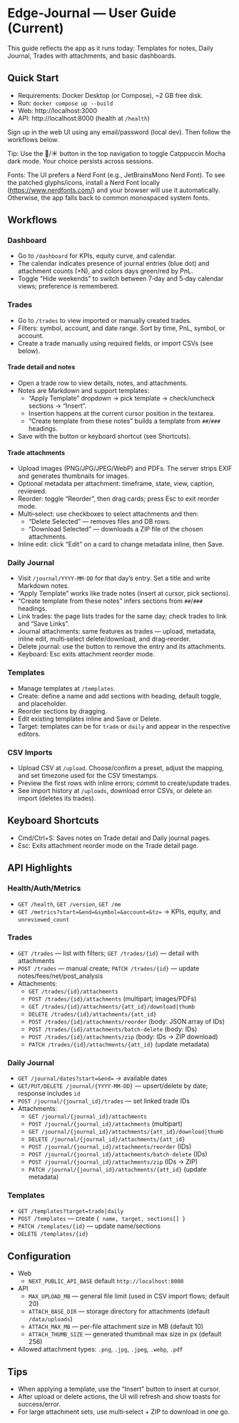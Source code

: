 # Edge‑Journal — User Guide (Current)

This guide reflects the app as it runs today: Templates for notes, Daily Journal, Trades with attachments, and basic dashboards.

## Quick Start
- Requirements: Docker Desktop (or Compose), ~2 GB free disk.
- Run: `docker compose up --build`
- Web: http://localhost:3000
- API: http://localhost:8000 (health at `/health`)

Sign up in the web UI using any email/password (local dev). Then follow the workflows below.

Tip: Use the 🌙/☀️ button in the top navigation to toggle Catppuccin Mocha dark mode. Your choice persists across sessions.

Fonts: The UI prefers a Nerd Font (e.g., JetBrainsMono Nerd Font). To see the patched glyphs/icons, install a Nerd Font locally (https://www.nerdfonts.com/) and your browser will use it automatically. Otherwise, the app falls back to common monospaced system fonts.

## Workflows

### Dashboard
- Go to `/dashboard` for KPIs, equity curve, and calendar.
- The calendar indicates presence of journal entries (blue dot) and attachment counts (×N), and colors days green/red by PnL.
- Toggle “Hide weekends” to switch between 7‑day and 5‑day calendar views; preference is remembered.

### Trades
- Go to `/trades` to view imported or manually created trades.
- Filters: symbol, account, and date range. Sort by time, PnL, symbol, or account.
- Create a trade manually using required fields, or import CSVs (see below).

#### Trade detail and notes
- Open a trade row to view details, notes, and attachments.
- Notes are Markdown and support templates:
  - “Apply Template” dropdown → pick template → check/uncheck sections → “Insert”.
  - Insertion happens at the current cursor position in the textarea.
  - “Create template from these notes” builds a template from `##`/`###` headings.
- Save with the button or keyboard shortcut (see Shortcuts).

#### Trade attachments
- Upload images (PNG/JPG/JPEG/WebP) and PDFs. The server strips EXIF and generates thumbnails for images.
- Optional metadata per attachment: timeframe, state, view, caption, reviewed.
- Reorder: toggle “Reorder”, then drag cards; press Esc to exit reorder mode.
- Multi‑select: use checkboxes to select attachments and then:
  - “Delete Selected” — removes files and DB rows.
  - “Download Selected” — downloads a ZIP file of the chosen attachments.
- Inline edit: click “Edit” on a card to change metadata inline, then Save.

### Daily Journal
- Visit `/journal/YYYY-MM-DD` for that day’s entry. Set a title and write Markdown notes.
- “Apply Template” works like trade notes (insert at cursor, pick sections).
- “Create template from these notes” infers sections from `##`/`###` headings.
- Link trades: the page lists trades for the same day; check trades to link and “Save Links”.
- Journal attachments: same features as trades — upload, metadata, inline edit, multi‑select delete/download, and drag‑reorder.
- Delete journal: use the button to remove the entry and its attachments.
 - Keyboard: Esc exits attachment reorder mode.

### Templates
- Manage templates at `/templates`.
- Create: define a name and add sections with heading, default toggle, and placeholder.
- Reorder sections by dragging.
- Edit existing templates inline and Save or Delete.
- Target: templates can be for `trade` or `daily` and appear in the respective editors.

### CSV Imports
- Upload CSV at `/upload`. Choose/confirm a preset, adjust the mapping, and set timezone used for the CSV timestamps.
- Preview the first rows with inline errors; commit to create/update trades.
- See import history at `/uploads`, download error CSVs, or delete an import (deletes its trades).

## Keyboard Shortcuts
- Cmd/Ctrl+S: Saves notes on Trade detail and Daily journal pages.
- Esc: Exits attachment reorder mode on the Trade detail page.

## API Highlights

### Health/Auth/Metrics
- `GET /health`, `GET /version`, `GET /me`
- `GET /metrics?start=&end=&symbol=&account=&tz=` → KPIs, equity, and `unreviewed_count`

### Trades
- `GET /trades` — list with filters; `GET /trades/{id}` — detail with attachments
- `POST /trades` — manual create; `PATCH /trades/{id}` — update notes/fees/net/post_analysis
- Attachments:
  - `GET /trades/{id}/attachments`
  - `POST /trades/{id}/attachments` (multipart; images/PDFs)
  - `GET /trades/{id}/attachments/{att_id}/download|thumb`
  - `DELETE /trades/{id}/attachments/{att_id}`
  - `POST /trades/{id}/attachments/reorder` (body: JSON array of IDs)
  - `POST /trades/{id}/attachments/batch-delete` (body: IDs)
  - `POST /trades/{id}/attachments/zip` (body: IDs → ZIP download)
  - `PATCH /trades/{id}/attachments/{att_id}` (update metadata)

### Daily Journal
- `GET /journal/dates?start=&end=` → available dates
- `GET/PUT/DELETE /journal/{YYYY-MM-DD}` — upsert/delete by date; response includes `id`
- `POST /journal/{journal_id}/trades` — set linked trade IDs
- Attachments:
  - `GET /journal/{journal_id}/attachments`
  - `POST /journal/{journal_id}/attachments` (multipart)
  - `GET /journal/{journal_id}/attachments/{att_id}/download|thumb`
  - `DELETE /journal/{journal_id}/attachments/{att_id}`
  - `POST /journal/{journal_id}/attachments/reorder` (IDs)
  - `POST /journal/{journal_id}/attachments/batch-delete` (IDs)
  - `POST /journal/{journal_id}/attachments/zip` (IDs → ZIP)
  - `PATCH /journal/{journal_id}/attachments/{att_id}` (update metadata)

### Templates
- `GET /templates?target=trade|daily`
- `POST /templates` — create `{ name, target, sections[] }`
- `PATCH /templates/{id}` — update name/sections
- `DELETE /templates/{id}`

## Configuration
- Web
  - `NEXT_PUBLIC_API_BASE` default `http://localhost:8000`
- API
  - `MAX_UPLOAD_MB` — general file limit (used in CSV import flows; default 20)
  - `ATTACH_BASE_DIR` — storage directory for attachments (default `/data/uploads`)
  - `ATTACH_MAX_MB` — per-file attachment size in MB (default 10)
  - `ATTACH_THUMB_SIZE` — generated thumbnail max size in px (default 256)
- Allowed attachment types: `.png`, `.jpg`, `.jpeg`, `.webp`, `.pdf`

## Tips
- When applying a template, use the “Insert” button to insert at cursor.
- After upload or delete actions, the UI will refresh and show toasts for success/error.
- For large attachment sets, use multi‑select + ZIP to download in one go.
